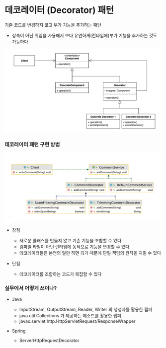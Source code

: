 # 데코레이터 (Decorator) 패턴
기존 코드를 변경하지 않고 부가 기능을 추가하는 패턴

* 상속이 아닌 위임을 사용해서 보다 유연하게(런타임에)부가 기능을 추가하는 것도 가능하다

![img.png](img.png)

### 데코레이터 패턴 구현 방법

![img_1.png](img_1.png)

* 장점
  * 새로운 클래스를 만들지 않고 기존 기능을 조합할 수 있다
  * 컴파일 타임이 아닌 런타임에 동적으로 기능을 변경할 수 있다
  * 데코레이터들은 본연의 일만 하면 되기 때문에 단일 책임의 원칙을 지킬 수 있다

* 단점
  * 데코레이터를 조합하는 코드가 복잡할 수 있다

### 실무에서 어떻게 쓰이나?
* Java
  * InputStream, OutputStream, Reader, Writer 의 생성자를 활용한 랩퍼
  * java.util.Collections 가 제공하는 메소드를 활용한 랩퍼
  * javax.servlet.http.HttpServletRequest/ResponseWrapper

* Spring
  * ServerHttpRequestDecorator